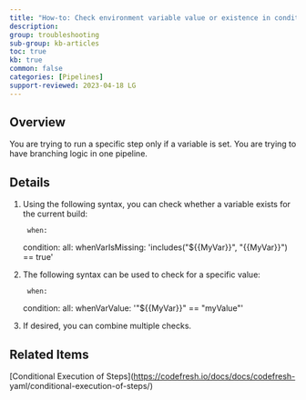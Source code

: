 ```yaml
---
title: "How-to: Check environment variable value or existence in conditionals"
description: 
group: troubleshooting
sub-group: kb-articles
toc: true
kb: true
common: false
categories: [Pipelines]
support-reviewed: 2023-04-18 LG
---
```


## Overview

You are trying to run a specific step only if a variable is set. You are
trying to have branching logic in one pipeline.

## Details

  1. Using the following syntax, you can check whether a variable exists for the current build:
    
          when:
        condition:
          all:
            whenVarIsMissing: 'includes("${{MyVar}}", "{{MyVar}}") == true'
    

  2. The following syntax can be used to check for a specific value:
    
          when:
        condition:
          all:
            whenVarValue: '"${{MyVar}}" == "myValue"'
    

  3. If desired, you can combine multiple checks.

## Related Items

[Conditional Execution of Steps](https://codefresh.io/docs/docs/codefresh-
yaml/conditional-execution-of-steps/)

